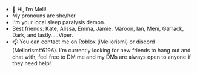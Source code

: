 - 👋 Hi, I’m Meli!
- My pronouns are she/her
- I'm your local sleep paralysis demon.
- Best friends: Kate, Alissa, Emma, Jamie, Maroon, Ian, Meni, Garrack, Dark, and lastly.....Viper.
- 📫 You can contact me on Roblox (iMeliorismi) or discord (Meliorism#6196).
I'm currently looking for new friends to hang out and chat with, feel free to DM me and my DMs are always open to anyone if they need help!
